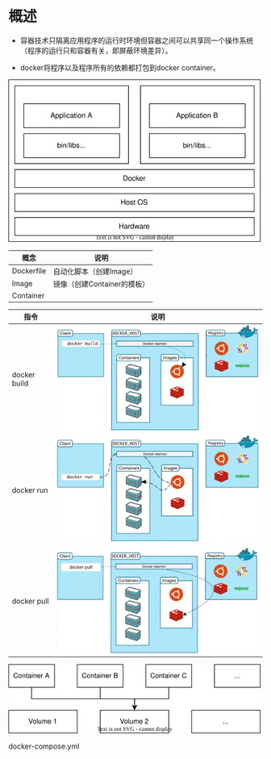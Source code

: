 # 概述

- 容器技术只隔离应用程序的运行时环境但容器之间可以共享同一个操作系统（程序的运行只和容器有关，即屏蔽环境差异）。

- docker将程序以及程序所有的依赖都打包到docker container。

<img src="../../../pictures/Docker-Docker_Container_pre.drawio.svg" width="500"> 

| 概念       | 说明                        |
| ---------- | --------------------------- |
| Dockerfile | 自动化脚本（创建Image）     |
| Image      | 镜像（创建Container的模板） |
| Container  |                             |

| 指令         | 说明                                                         |
| ------------ | ------------------------------------------------------------ |
| docker build | <img src="../../../pictures/20231003225611.png" width="500"/> |
| docker run   | <img src="../../../pictures/20231003225612.png"  width="500"/> |
| docker pull  | <img src="../../../pictures/20231003230540.png" width="500"/> |

<img src="../../../pictures/Docker-Volume.drawio.svg" width="500"/> 

docker-compose.yml

